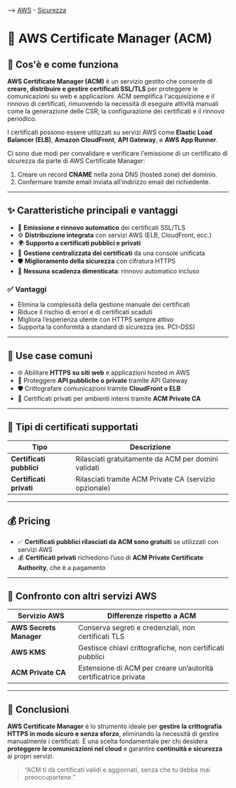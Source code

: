 --> [AWS](00-Intro/AWS.md)  -  [Sicurezza](09-Sicurezza-Compliance-Governance/Sicurezza-Compliance-Governance.md)
# 🔐 AWS Certificate Manager (ACM)

## 📘 Cos'è e come funziona

**AWS Certificate Manager (ACM)** è un servizio gestito che consente di **creare, distribuire e gestire certificati SSL/TLS** per proteggere le comunicazioni su web e applicazioni. 
ACM semplifica l'acquisizione e il rinnovo di certificati, rimuovendo la necessità di eseguire attività manuali come la generazione delle CSR, la configurazione dei certificati e il rinnovo periodico.

I certificati possono essere utilizzati su servizi AWS come **Elastic Load Balancer (ELB)**, **Amazon CloudFront**, **API Gateway**, e **AWS App Runner**.

Ci sono due modi per convalidare e verificare l'emissione di un certificato di sicurezza da parte di AWS Certificate Manager:
1. Creare un record **CNAME** nella zona DNS (hosted zone) del dominio.
2. Confermare tramite email inviata all'indirizzo email del richiedente.


---

## ✨ Caratteristiche principali e vantaggi

- 🔐 **Emissione e rinnovo automatico** dei certificati SSL/TLS
- ⚙️ **Distribuzione integrata** con servizi AWS (ELB, CloudFront, ecc.)
- 🌍 **Supporto a certificati pubblici e privati**
- 🔄 **Gestione centralizzata dei certificati** da una console unificata
- 🛡️ **Miglioramento della sicurezza** con cifratura HTTPS
- 📆 **Nessuna scadenza dimenticata**: rinnovo automatico incluso

### ✅ Vantaggi

- Elimina la complessità della gestione manuale dei certificati
- Riduce il rischio di errori e di certificati scaduti
- Migliora l’esperienza utente con HTTPS sempre attivo
- Supporta la conformità a standard di sicurezza (es. PCI-DSS)

---

## 🚀 Use case comuni

- 🌐 Abilitare **HTTPS su siti web** e applicazioni hosted in AWS
- 📡 Proteggere **API pubbliche o private** tramite API Gateway
- 🛡️ Crittografare comunicazioni tramite **CloudFront o ELB**
- 🧪 Certificati privati per ambienti interni tramite **ACM Private CA**

---

## 🔐 Tipi di certificati supportati

| Tipo                        | Descrizione                                            |
|-----------------------------|---------------------------------------------------------|
| **Certificati pubblici**    | Rilasciati gratuitamente da ACM per domini validati    |
| **Certificati privati**     | Rilasciati tramite ACM Private CA (servizio opzionale) |

---

## 💰 Pricing

- ✅ **Certificati pubblici rilasciati da ACM sono gratuiti** se utilizzati con servizi AWS
- 💰 **Certificati privati** richiedono l’uso di **ACM Private Certificate Authority**, che è a pagamento


---

## 🔄 Confronto con altri servizi AWS

| Servizio AWS           | Differenze rispetto a ACM                                    |
|------------------------|--------------------------------------------------------------|
| **AWS Secrets Manager**| Conserva segreti e credenziali, non certificati TLS          |
| **AWS KMS**            | Gestisce chiavi crittografiche, non certificati pubblici     |
| **ACM Private CA**     | Estensione di ACM per creare un’autorità certificatrice privata|

---

## 📌 Conclusioni

**AWS Certificate Manager** è lo strumento ideale per **gestire la crittografia HTTPS in modo sicuro e senza sforzo**, eliminando la necessità di gestire manualmente i certificati. È una scelta fondamentale per chi desidera **proteggere le comunicazioni nel cloud** e garantire **continuità e sicurezza** ai propri servizi.

> “ACM ti dà certificati validi e aggiornati, senza che tu debba mai preoccupartene.”

